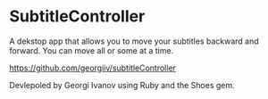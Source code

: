 # SubtitleController
A dekstop app that allows you to move your subtitles backward and forward. You can move all or some at a time.

https://github.com/georgiiv/subtitleController

Devlepoled by Georgi Ivanov using Ruby and the Shoes gem.
